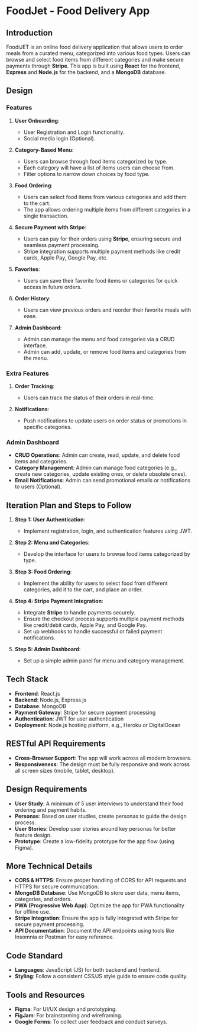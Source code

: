 

# FoodJet - Food Delivery App

## Introduction

FoodiJET is an online food delivery application that allows users to order meals from a curated menu, categorized into various food types. Users can browse and select food items from different categories and make secure payments through **Stripe**. This app is built using **React** for the frontend, **Express** and **Node.js** for the backend, and a **MongoDB** database.

## Design

### Features

1. **User Onboarding**: 
   - User Registration and Login functionality.
   - Social media login (Optional).

2. **Category-Based Menu**:
   - Users can browse through food items categorized by type.
   - Each category will have a list of items users can choose from.
   - Filter options to narrow down choices by food type.

3. **Food Ordering**:
   - Users can select food items from various categories and add them to the cart.
   - The app allows ordering multiple items from different categories in a single transaction.

4. **Secure Payment with Stripe**:
   - Users can pay for their orders using **Stripe**, ensuring secure and seamless payment processing.
   - Stripe integration supports multiple payment methods like credit cards, Apple Pay, Google Pay, etc.

5. **Favorites**:
   - Users can save their favorite food items or categories for quick access in future orders.

6. **Order History**:
   - Users can view previous orders and reorder their favorite meals with ease.

7. **Admin Dashboard**:
   - Admin can manage the menu and food categories via a CRUD interface.
   - Admin can add, update, or remove food items and categories from the menu.

### Extra Features


1. **Order Tracking**:
   - Users can track the status of their orders in real-time.

2. **Notifications**:
   - Push notifications to update users on order status or promotions in specific categories.

### Admin Dashboard

- **CRUD Operations**: Admin can create, read, update, and delete food items and categories.
- **Category Management**: Admin can manage food categories (e.g., create new categories, update existing ones, or delete obsolete ones).
- **Email Notifications**: Admin can send promotional emails or notifications to users (Optional).

## Iteration Plan and Steps to Follow

1. **Step 1: User Authentication**:
   - Implement registration, login, and authentication features using JWT.

2. **Step 2: Menu and Categories**:
   - Develop the interface for users to browse food items categorized by type.

3. **Step 3: Food Ordering**:
   - Implement the ability for users to select food from different categories, add it to the cart, and place an order.

4. **Step 4: Stripe Payment Integration**:
   - Integrate **Stripe** to handle payments securely.
   - Ensure the checkout process supports multiple payment methods like credit/debit cards, Apple Pay, and Google Pay.
   - Set up webhooks to handle successful or failed payment notifications.

5. **Step 5: Admin Dashboard**:
   - Set up a simple admin panel for menu and category management.

## Tech Stack

- **Frontend**: React.js
- **Backend**: Node.js, Express.js
- **Database**: MongoDB
- **Payment Gateway**: Stripe for secure payment processing
- **Authentication**: JWT for user authentication
- **Deployment**: Node.js hosting platform, e.g., Heroku or DigitalOcean

## RESTful API Requirements

- **Cross-Browser Support**: The app will work across all modern browsers.
- **Responsiveness**: The design must be fully responsive and work across all screen sizes (mobile, tablet, desktop).

## Design Requirements

- **User Study**: A minimum of 5 user interviews to understand their food ordering and payment habits.
- **Personas**: Based on user studies, create personas to guide the design process.
- **User Stories**: Develop user stories around key personas for better feature design.
- **Prototype**: Create a low-fidelity prototype for the app flow (using Figma).

## More Technical Details

- **CORS & HTTPS**: Ensure proper handling of CORS for API requests and HTTPS for secure communication.
- **MongoDB Database**: Use MongoDB to store user data, menu items, categories, and orders.
- **PWA (Progressive Web App)**: Optimize the app for PWA functionality for offline use.
- **Stripe Integration**: Ensure the app is fully integrated with Stripe for secure payment processing.
- **API Documentation**: Document the API endpoints using tools like Insomnia or Postman for easy reference.

## Code Standard

- **Languages**: JavaScript (JS) for both backend and frontend.
- **Styling**: Follow a consistent CSS/JS style guide to ensure code quality.

## Tools and Resources

- **Figma**: For UI/UX design and prototyping.
- **FigJam**: For brainstorming and wireframing.
- **Google Forms**: To collect user feedback and conduct surveys.

